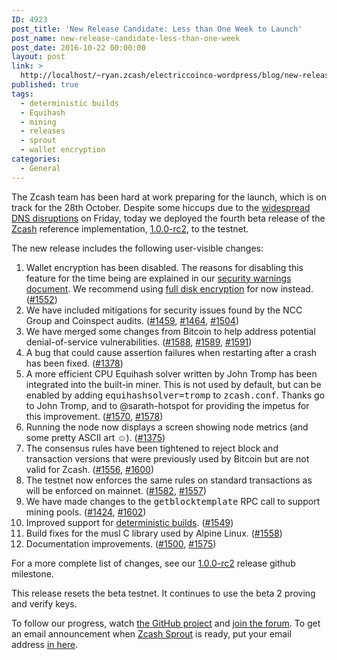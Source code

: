 ```yaml
---
ID: 4923
post_title: 'New Release Candidate: Less than One Week to Launch'
post_name: new-release-candidate-less-than-one-week
post_date: 2016-10-22 00:00:00
layout: post
link: >
  http://localhost/~ryan.zcash/electriccoinco-wordpress/blog/new-release-candidate-less-than-one-week/
published: true
tags:
  - deterministic builds
  - Equihash
  - mining
  - releases
  - sprout
  - wallet encryption
categories:
  - General
---
```

<p>The Zcash team has been hard at work preparing for the launch, which is on track for the 28th October. Despite some hiccups due to the <a class="reference external" href="https://www.wired.com/2016/10/internet-outage-ddos-dns-dyn/">widespread DNS disruptions</a> on Friday, today we deployed the fourth beta release of the <a class="reference external" href="https://github.com/zcash">Zcash</a> reference implementation, <a class="reference external" href="https://github.com/zcash/zcash/milestone/42?closed=1">1.0.0-rc2</a>, to the testnet.</p>
<p>The new release includes the following user-visible changes:</p>
<ol class="arabic simple">
<li>Wallet encryption has been disabled. The reasons for disabling this feature for the time being are explained in our <a class="reference external" href="https://github.com/zcash/zcash/blob/v1.0.0-rc2/doc/security-warnings.md#wallet-encryption">security warnings document</a>. We recommend using <a class="reference external" href="https://theintercept.com/2015/04/27/encrypting-laptop-like-mean/">full disk encryption</a> for now instead. (<a class="reference external" href="https://github.com/zcash/zcash/pull/1552">#1552</a>)</li>
<li>We have included mitigations for security issues found by the NCC Group and Coinspect audits. (<a class="reference external" href="https://github.com/zcash/zcash/pull/1459">#1459</a>, <a class="reference external" href="https://github.com/zcash/zcash/pull/1464">#1464</a>, <a class="reference external" href="https://github.com/zcash/zcash/pull/1504">#1504</a>)</li>
<li>We have merged some changes from Bitcoin to help address potential denial-of-service vulnerabilities. (<a class="reference external" href="https://github.com/zcash/zcash/pull/1588">#1588</a>, <a class="reference external" href="https://github.com/zcash/zcash/pull/1589">#1589</a>, <a class="reference external" href="https://github.com/zcash/zcash/pull/1591">#1591</a>)</li>
<li>A bug that could cause assertion failures when restarting after a crash has been fixed. (<a class="reference external" href="https://github.com/zcash/zcash/pull/1378">#1378</a>)</li>
<li>A more efficient CPU Equihash solver written by John Tromp has been integrated into the built-in miner. This is not used by default, but can be enabled by adding <tt class="docutils literal">equihashsolver=tromp</tt> to <tt class="docutils literal">zcash.conf</tt>. Thanks go to John Tromp, and to @sarath-hotspot for providing the impetus for this improvement. (<a class="reference external" href="https://github.com/zcash/zcash/pull/1570">#1570</a>, <a class="reference external" href="https://github.com/zcash/zcash/pull/1578">#1578</a>)</li>
<li>Running the node now displays a screen showing node metrics (and some pretty ASCII art ☺). (<a class="reference external" href="https://github.com/zcash/zcash/pull/1375">#1375</a>)</li>
<li>The consensus rules have been tightened to reject block and transaction versions that were previously used by Bitcoin but are not valid for Zcash. (<a class="reference external" href="https://github.com/zcash/zcash/pull/1556">#1556</a>, <a class="reference external" href="https://github.com/zcash/zcash/pull/1600">#1600</a>)</li>
<li>The testnet now enforces the same rules on standard transactions as will be enforced on mainnet. (<a class="reference external" href="https://github.com/zcash/zcash/pull/1582">#1582</a>, <a class="reference external" href="https://github.com/zcash/zcash/pull/1557">#1557</a>)</li>
<li>We have made changes to the <tt class="docutils literal">getblocktemplate</tt> RPC call to support mining pools. (<a class="reference external" href="https://github.com/zcash/zcash/pull/1424">#1424</a>, <a class="reference external" href="https://github.com/zcash/zcash/pull/1602">#1602</a>)</li>
<li>Improved support for <a class="reference external" href="/blog/deterministic-builds/">deterministic builds</a>. (<a class="reference external" href="https://github.com/zcash/zcash/pull/1549">#1549</a>)</li>
<li>Build fixes for the musl C library used by Alpine Linux. (<a class="reference external" href="https://github.com/zcash/zcash/pull/1558">#1558</a>)</li>
<li>Documentation improvements. (<a class="reference external" href="https://github.com/zcash/zcash/pull/1500">#1500</a>, <a class="reference external" href="https://github.com/zcash/zcash/pull/1575">#1575</a>)</li>
</ol>
<p>For a more complete list of changes, see our <a class="reference external" href="https://github.com/zcash/zcash/milestone/42?closed=1">1.0.0-rc2</a> release github milestone.</p>
<p>This release resets the beta testnet. It continues to use the beta 2 proving and verify keys.</p>
<p>To follow our progress, watch <a class="reference external" href="https://github.com/zcash/zcash/milestones">the GitHub project</a> and <a class="reference external" href="https://forum.z.cash/">join the forum</a>. To get an email announcement when <a class="reference external" href="/blog/sprout-roadmap/">Zcash Sprout</a> is ready, put your email address <a class="reference external" href="https://z.cash/#launch-notification">in here</a>.</p>
